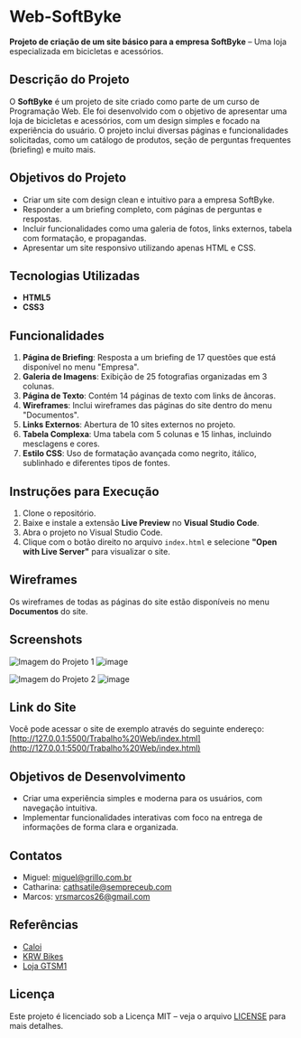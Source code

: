 # **Web-SoftByke**

**Projeto de criação de um site básico para a empresa SoftByke** – Uma loja especializada em bicicletas e acessórios.

## **Descrição do Projeto**

O **SoftByke** é um projeto de site criado como parte de um curso de Programação Web. Ele foi desenvolvido com o objetivo de apresentar uma loja de bicicletas e acessórios, com um design simples e focado na experiência do usuário. O projeto inclui diversas páginas e funcionalidades solicitadas, como um catálogo de produtos, seção de perguntas frequentes (briefing) e muito mais.

## **Objetivos do Projeto**
- Criar um site com design clean e intuitivo para a empresa SoftByke.
- Responder a um briefing completo, com páginas de perguntas e respostas.
- Incluir funcionalidades como uma galeria de fotos, links externos, tabela com formatação, e propagandas.
- Apresentar um site responsivo utilizando apenas HTML e CSS.

## **Tecnologias Utilizadas**
- **HTML5**
- **CSS3**

## **Funcionalidades**
1. **Página de Briefing**: Resposta a um briefing de 17 questões que está disponível no menu "Empresa".
2. **Galeria de Imagens**: Exibição de 25 fotografias organizadas em 3 colunas.
3. **Página de Texto**: Contém 14 páginas de texto com links de âncoras.
4. **Wireframes**: Inclui wireframes das páginas do site dentro do menu "Documentos".
5. **Links Externos**: Abertura de 10 sites externos no projeto.
6. **Tabela Complexa**: Uma tabela com 5 colunas e 15 linhas, incluindo mesclagens e cores.
7. **Estilo CSS**: Uso de formatação avançada como negrito, itálico, sublinhado e diferentes tipos de fontes.

## **Instruções para Execução**
1. Clone o repositório.
2. Baixe e instale a extensão **Live Preview** no **Visual Studio Code**.
3. Abra o projeto no Visual Studio Code.
4. Clique com o botão direito no arquivo `index.html` e selecione **"Open with Live Server"** para visualizar o site.

## **Wireframes**
Os wireframes de todas as páginas do site estão disponíveis no menu **Documentos** do site.

## **Screenshots**

![Imagem do Projeto 1](caminho/para/screenshot1.png)
![image](https://github.com/user-attachments/assets/97d133a1-454e-4cfa-8365-8928c418a59f)


![Imagem do Projeto 2](caminho/para/screenshot2.png)
![image](https://github.com/user-attachments/assets/fa955ace-0376-4ab0-a93e-bd51f5457a5f)


## **Link do Site**
Você pode acessar o site de exemplo através do seguinte endereço:
[http://127.0.0.1:5500/Trabalho%20Web/index.html](http://127.0.0.1:5500/Trabalho%20Web/index.html)

## **Objetivos de Desenvolvimento**
- Criar uma experiência simples e moderna para os usuários, com navegação intuitiva.
- Implementar funcionalidades interativas com foco na entrega de informações de forma clara e organizada.

## **Contatos**
- Miguel: miguel@grillo.com.br
- Catharina: cathsatile@sempreceub.com
- Marcos: vrsmarcos26@gmail.com

## **Referências**
- [Caloi](https://www.caloi.com)
- [KRW Bikes](https://www.krwbikes.com.br)
- [Loja GTSM1](https://www.lojagtsm1.com.br)

## **Licença**
Este projeto é licenciado sob a Licença MIT – veja o arquivo [LICENSE](LICENSE) para mais detalhes.
